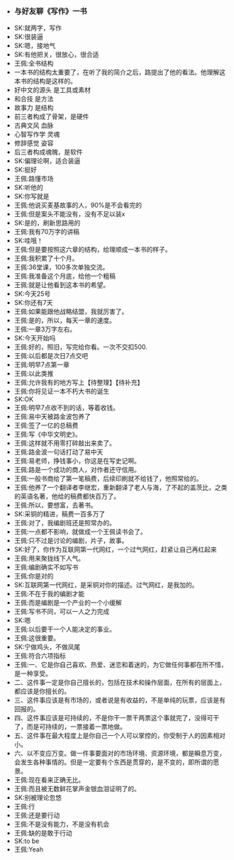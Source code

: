 - ### 与好友聊《写作》一书
- SK:就两字，写作
- SK:很装逼
- SK:嗯，接地气
- SK:有他把关，很放心，很合适
- 王佩:全书结构
- 一本书的结构太重要了，在听了我的简介之后，路提出了他的看法。他理解这本书的结构是这样的。
- 好中文的源头 是工具或素材
- 和合技 是方法
- 故事力 是结构
- 前三者构成了骨架，是硬件
- 古典文风 血脉
- 心智写作学 灵魂
- 修辞感觉 姿容
- 后三者构成魂魄，是软件
- SK:偏理论啊，适合装逼
- SK:挺好
- 王佩:路懂市场
- SK:听他的
- SK:你写就是
- 王佩:他说买麦基故事的人，90%是不会看完的
- 王佩:但是案头不能没有，没有不足以装x
- SK:是的，刷新思路用的
- 王佩:我有70万字的讲稿
- SK:哇哦！
- 王佩:但是要按照这六章的结构，给理顺成一本书的样子。
- 王佩:我积累了十个月。
- 王佩:36堂课，100多次单独交流。
- 王佩:我准备这个月底，给他一个粗稿
- 王佩:就是让他看到这本书的希望。
- SK:今天25号
- SK:你还有7天
- 王佩:如果能跟他战略结盟，我就厉害了。
- 王佩:是的，所以，每天一章的速度。
- 王佩:一章3万字左右。
- SK:今天开始吗
- 王佩:好的，照旧，写完给你看。一次不交扣500.
- 王佩:以后都是次日7点交吧
- 王佩:明早7点第一章
- 王佩:以此类推
- 王佩:允许我有的地方写上【待整理】【待补充】
- 王佩:你将见证一本不朽大书的诞生
- SK:OK
- 王佩:明早7点收不到的话，等着收钱。
- 王佩:易中天被路金波包养了
- 王佩:签了一亿的总稿费
- 王佩:写《中华文明史》。
- 王佩:这样就不用零打碎敲出来卖了。
- 王佩:路金波一句话打动了易中天
- 王佩:易老师，挣钱事小，你这是在写史记啊。
- 王佩:路是一个成功的商人，对作者还守信用。
- 王佩:一般书商给了第一笔稿费，后续印刷就不给钱了，他照常给的。
- 王佩:他养了一个翻译者李继宏，重新翻译了老人与海，了不起的盖茨比，之类的英语名著，他给的稿费都快百万了。
- 王佩:所以，要想富，去著书。
- SK:采铜的精进，稿费一百多万了
- 王佩:对了，我编剧班还是照常办的。
- 王佩:一点都不影响，就做成一个王佩读书会了。
- 王佩:只不过是讨论的编剧，片子，故事。
- SK:好了，你作为互联网第一代网红，一个过气网红，赶紧让自己再红起来
- 王佩:用来聚拢线下人气。
- 王佩:编剧确实不如写书
- 王佩:你是对的
- SK:互联网第一代网红，是采铜对你的描述。过气网红，是我加的。
- 王佩:不在于我的编剧才能
- 王佩:而是编剧是一个产业的一个小缓解
- 王佩:写书不同，可以一人之力完成
- SK:嗯
- 王佩:以后要干一个人能决定的事业。
- 王佩:这很重要。
- SK:宁做鸡头，不做凤尾
- 王佩:符合六项指标
- 王佩:一、它是你自己喜欢、热爱、迷恋和着迷的，为它做任何事都在所不惜，是一种享受。
- 二、这件事一定是你自己擅长的，包括在技术和操作层面，在所有的层面上，都应该是你擅长的。
- 三、这件事应该是有市场的，或者说是有收益的，不是单纯的玩票，应该是有回报的。
- 四、这件事应该是可持续的，不是你干一票干两票这个事就完了，没得可干了，而是可持续的，一票接着一票地做。
- 五、这件事在最大程度上是你自己一个人可以掌控的，你受制于人的因素相对小。
- 六、以不变应万变。做一件事要面对的市场环境、资源环境，都是瞬息万变，会发生各种事情的。但是一定要有个东西是贯穿的，是不变的，即所谓的愿景。
- 王佩:现在看来正确无比。
- 王佩:而且被无数鲜花掌声金银血泪证明了的。
- SK:别被理论忽悠
- 王佩:行
- 王佩:还是要行动
- 王佩:不是没有能力，不是没有机会
- 王佩:缺的是敢于行动
- SK:to be
- 王佩:Yeah
